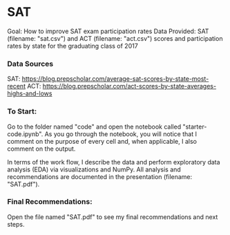 # SAT
Goal: How to improve SAT exam participation rates
Data Provided: SAT (filename: "sat.csv") and ACT (filename: "act.csv") scores and participation rates by state for the graduating class of 2017

### Data Sources
SAT: https://blog.prepscholar.com/average-sat-scores-by-state-most-recent
ACT: https://blog.prepscholar.com/act-scores-by-state-averages-highs-and-lows

### To Start:
Go to the folder named "code" and open the notebook called "starter-code.ipynb". As you go through the notebook, you will notice that I comment on the purpose of every cell and, when applicable, I also comment on the output. 

In terms of the work flow, I describe the data and perform exploratory data analysis (EDA) via visualizations and NumPy. All analysis and recommendations are documented in the presentation (filename: "SAT.pdf").

### Final Recommendations:
Open the file named "SAT.pdf" to see my final recommendations and next steps.
